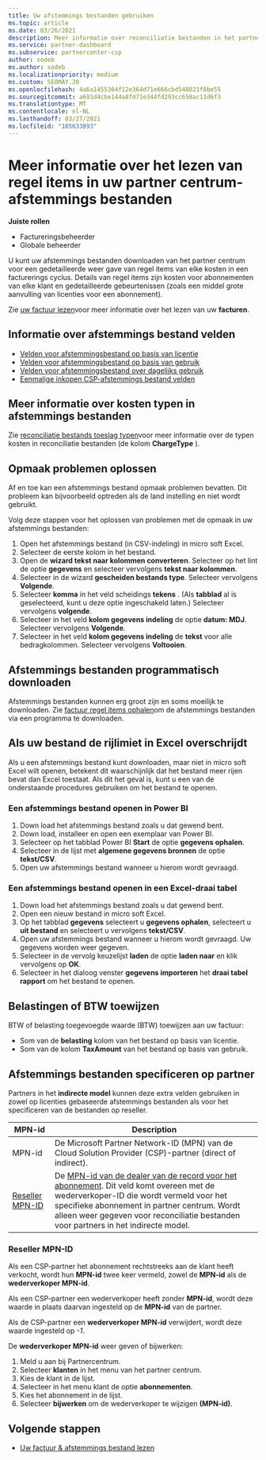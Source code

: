 ```yaml
---
title: Uw afstemmings bestanden gebruiken
ms.topic: article
ms.date: 03/26/2021
description: Meer informatie over reconciliatie bestanden in het partner centrum en het interpreteren van gedetailleerde weer gaven van het regel item van kosten voor een bepaalde facturerings cyclus.
ms.service: partner-dashboard
ms.subservice: partnercenter-csp
author: sodeb
ms.author: sodeb
ms.localizationpriority: medium
ms.custom: SEOMAY.20
ms.openlocfilehash: 4a6a1455304f12e364d71e666cbd548821f8be55
ms.sourcegitcommit: a691d4cbe144a8fd71e344fd293cc658ac11d6f3
ms.translationtype: MT
ms.contentlocale: nl-NL
ms.lasthandoff: 03/27/2021
ms.locfileid: "105633893"
---
```

# <a name="learn-how-to-read-the-line-items-in-your-partner-center-reconciliation-files"></a>Meer informatie over het lezen van regel items in uw partner centrum-afstemmings bestanden

**Juiste rollen**

- Factureringsbeheerder
- Globale beheerder

U kunt uw afstemmings bestanden downloaden van het partner centrum voor een gedetailleerde weer gave van regel items van elke kosten in een facturerings cyclus. Details van regel items zijn kosten voor abonnementen van elke klant en gedetailleerde gebeurtenissen (zoals een middel grote aanvulling van licenties voor een abonnement).

Zie [uw factuur lezen](read-your-bill.md)voor meer informatie over het lezen van uw **facturen**.

## <a name="understand-reconciliation-file-fields"></a>Informatie over afstemmings bestand velden

- [Velden voor afstemmingsbestand op basis van licentie](license-based-recon-files.md)
- [Velden voor afstemmingsbestand op basis van gebruik](usage-based-recon-files.md)
- [Velden voor afstemmingsbestand over dagelijks gebruik](daily-rated-usage-recon-files.md)
- [Eenmalige inkopen CSP-afstemmings bestand velden](modern-invoice-reconciliation-file.md)

## <a name="understand-charge-types-in-reconciliation-files"></a>Meer informatie over kosten typen in afstemmings bestanden

Zie [reconciliatie bestands toeslag typen](recon-file-charge-types.md)voor meer informatie over de typen kosten in reconciliatie bestanden (de kolom **ChargeType** ).

## <a name="fix-formatting-issues"></a>Opmaak problemen oplossen

Af en toe kan een afstemmings bestand opmaak problemen bevatten. Dit probleem kan bijvoorbeeld optreden als de land instelling en niet wordt gebruikt.

Volg deze stappen voor het oplossen van problemen met de opmaak in uw afstemmings bestanden:

1. Open het afstemmings bestand (in CSV-indeling) in micro soft Excel.
2. Selecteer de eerste kolom in het bestand.
3. Open de **wizard tekst naar kolommen converteren**. Selecteer op het lint de optie **gegevens** en selecteer vervolgens **tekst naar kolommen**.
4. Selecteer in de wizard **gescheiden bestands type**. Selecteer vervolgens **Volgende**.
5. Selecteer **komma** in het veld scheidings **tekens** . (Als **tabblad** al is geselecteerd, kunt u deze optie ingeschakeld laten.) Selecteer vervolgens **volgende**.
6. Selecteer in het veld **kolom gegevens indeling** de optie **datum: MDJ**. Selecteer vervolgens **Volgende**.
7. Selecteer in het veld **kolom gegevens indeling** de **tekst** voor alle bedragkolommen. Selecteer vervolgens **Voltooien**.

## <a name="download-reconciliation-files-programmatically"></a>Afstemmings bestanden programmatisch downloaden

Afstemmings bestanden kunnen erg groot zijn en soms moeilijk te downloaden. Zie [factuur regel items ophalen](/partner-center/develop/get-invoiceline-items)om de afstemmings bestanden via een programma te downloaden.

## <a name="if-your-file-exceeds-the-row-limit-in-excel"></a>Als uw bestand de rijlimiet in Excel overschrijdt

Als u een afstemmings bestand kunt downloaden, maar niet in micro soft Excel wilt openen, betekent dit waarschijnlijk dat het bestand meer rijen bevat dan Excel toestaat. Als dit het geval is, kunt u een van de onderstaande procedures gebruiken om het bestand te openen.

### <a name="open-a-recon-file-in-power-bi"></a>Een afstemmings bestand openen in Power BI

1. Down load het afstemmings bestand zoals u dat gewend bent.
2. Down load, installeer en open een exemplaar van Power BI.
3. Selecteer op het tabblad Power BI **Start** de optie **gegevens ophalen**.
4. Selecteer in de lijst met **algemene gegevens bronnen** de optie **tekst/CSV**.
5. Open uw afstemmings bestand wanneer u hierom wordt gevraagd.

### <a name="open-a-recon-file-in-an-excel-pivot-table"></a>Een afstemmings bestand openen in een Excel-draai tabel

1. Down load het afstemmings bestand zoals u dat gewend bent.
2. Open een nieuw bestand in micro soft Excel.
3. Op het tabblad **gegevens** selecteert u **gegevens ophalen**, selecteert u **uit bestand** en selecteert u vervolgens **tekst/CSV**.
4. Open uw afstemmings bestand wanneer u hierom wordt gevraagd. Uw gegevens worden weer gegeven.
5. Selecteer in de vervolg keuzelijst **laden** de optie **laden naar** en klik vervolgens op **OK**.
6. Selecteer in het dialoog venster **gegevens importeren** het **draai tabel rapport** om het bestand te openen.

## <a name="map-taxes-or-vat"></a>Belastingen of BTW toewijzen

BTW of belasting toegevoegde waarde (BTW) toewijzen aan uw factuur:

- Som van de **belasting** kolom van het bestand op basis van licentie.
- Som van de kolom **TaxAmount** van het bestand op basis van gebruik.

## <a name="itemize-reconciliation-files-by-partner"></a>Afstemmings bestanden specificeren op partner

Partners in het **indirecte model** kunnen deze extra velden gebruiken in zowel op licenties gebaseerde afstemmings bestanden als voor het specificeren van de bestanden op reseller.

| MPN-id | Description |
| ------ | ----------- |
| MPN-id | De Microsoft Partner Network-ID (MPN) van de Cloud Solution Provider (CSP)-partner (direct of indirect). |
| [Reseller MPN-ID](#reseller-mpn-id) | De [MPN-id van de dealer van de record voor het abonnement](#reseller-mpn-id). Dit veld komt overeen met de wederverkoper-ID die wordt vermeld voor het specifieke abonnement in partner centrum. Wordt alleen weer gegeven voor reconciliatie bestanden voor partners in het indirecte model. |

### <a name="reseller-mpn-id"></a>Reseller MPN-ID

Als een CSP-partner het abonnement rechtstreeks aan de klant heeft verkocht, wordt hun **MPN-id** twee keer vermeld, zowel de **MPN-id** als de **wederverkoper MPN-id**.

Als een CSP-partner een wederverkoper heeft zonder **MPN-id**, wordt deze waarde in plaats daarvan ingesteld op de **MPN-id** van de partner.

Als de CSP-partner een **wederverkoper MPN-id** verwijdert, wordt deze waarde ingesteld op *-1*.

De **wederverkoper MPN-id** weer geven of bijwerken:

1. Meld u aan bij Partnercentrum.
2. Selecteer **klanten** in het menu van het partner centrum.
3. Kies de klant in de lijst.
4. Selecteer in het menu klant de optie **abonnementen**.
5. Kies het abonnement in de lijst.
6. Selecteer **bijwerken** om de wederverkoper te wijzigen **(MPN-id)**.

## <a name="next-steps"></a>Volgende stappen

- [Uw factuur & afstemmings bestand lezen](read-your-bill.md) 